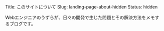 Title: このサイトについて
Slug: landing-page-about-hidden
Status: hidden

Webエンジニアのうずらが、日々の開発で生じた問題とその解決方法をメモするブログです。
